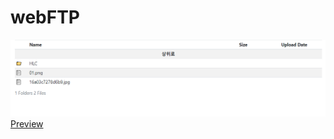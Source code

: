 # webFTP

![Image](https://github.com/mingkyme/webFTP/blob/master/preview.png)
[Preview](https://webftp.mingky.me/)
